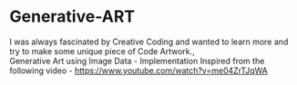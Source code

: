 # Generative-ART
I was always fascinated by Creative Coding and wanted to learn more and try to make some unique piece of Code Artwork.,<br>
Generative Art using Image Data - Implementation Inspired from the following video - https://www.youtube.com/watch?v=me04ZrTJqWA
